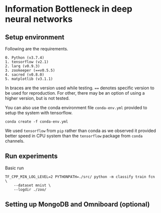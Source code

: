 # Information Bottleneck in deep neural networks

## Setup environment
Following are the requirements. 
```
0. Python (v3.7.4)
1. tensorflow (v2.1)
2. larq (v0.9.3)
3. zookeeper (==v0.5.5)
4. sacred (v0.8.0)
5. matplotlib (v3.1.1)
```
In braces are the version used while testing. `==` denotes specific version to be 
used for reproduction. For other, there may be an option of using a higher version, 
but is not tested.

You can also use the conda environment file `conda-env.yml` provided to setup the 
system with tensorflow. 
```
conda create -f conda-env.yml
```
We used `tensorflow` from `pip` rather than conda as we observed it provided better 
speed in CPU system than the `tensorflow` package from `conda` channels.



## Run experiments
Basic run
```
TF_CPP_MIN_LOG_LEVEL=2 PYTHONPATH=./src/ python -m classify train fcn \
    --dataset mnist \
    --logdir ./zoo/
```

## Setting up MongoDB and Omniboard (optional)
